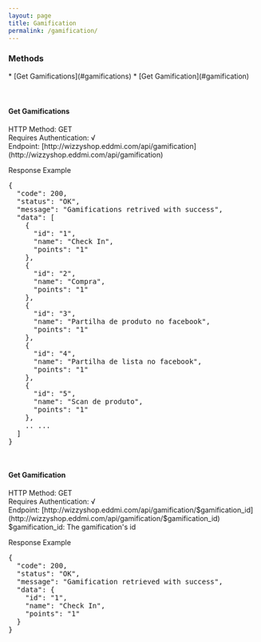 ```yaml
---
layout: page
title: Gamification
permalink: /gamification/
---
```


<h3>Methods</h3>
* [Get Gamifications](#gamifications)
* [Get Gamification](#gamification)
<br/>
<br/>
<br/>

<h4 id="gamifications">Get Gamifications</h4>
HTTP Method: GET
<br/>
Requires Authentication: √
<br/>
Endpoint: [http://wizzyshop.eddmi.com/api/gamification](http://wizzyshop.eddmi.com/api/gamification)

Response Example
<pre>
{
  "code": 200,
  "status": "OK",
  "message": "Gamifications retrived with success",
  "data": [
    {
      "id": "1",
      "name": "Check In",
      "points": "1"
    },
    {
      "id": "2",
      "name": "Compra",
      "points": "1"
    },
    {
      "id": "3",
      "name": "Partilha de produto no facebook",
      "points": "1"
    },
    {
      "id": "4",
      "name": "Partilha de lista no facebook",
      "points": "1"
    },
    {
      "id": "5",
      "name": "Scan de produto",
      "points": "1"
    },
    .. ...
  ]
}
</pre>
<br/>

<h4 id="gamification">Get Gamification</h4>
HTTP Method: GET
<br/>
Requires Authentication: √
<br/>
Endpoint: [http://wizzyshop.eddmi.com/api/gamification/$gamification_id](http://wizzyshop.eddmi.com/api/gamification/$gamification_id)
<br/>
$gamification_id: The gamification's id

Response Example
<pre>
{
  "code": 200,
  "status": "OK",
  "message": "Gamification retrieved with success",
  "data": {
    "id": "1",
    "name": "Check In",
    "points": "1"
  }
}
</pre>